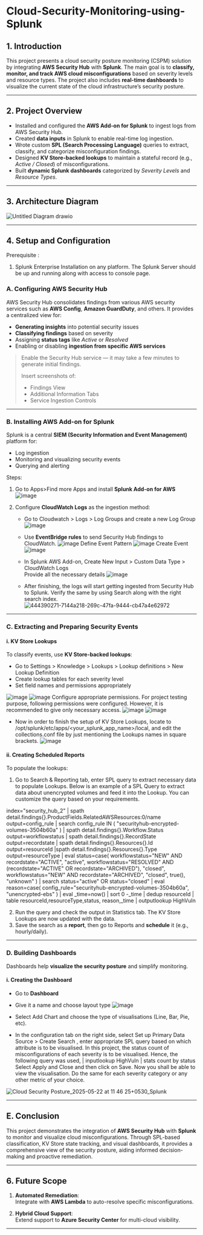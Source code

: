 # Cloud-Security-Monitoring-using-Splunk

## 1. Introduction

This project presents a cloud security posture monitoring (CSPM) solution by integrating **AWS Security Hub** with **Splunk**. The main goal is to **classify, monitor, and track AWS cloud misconfigurations** based on severity levels and resource types. The project also includes **real-time dashboards** to visualize the current state of the cloud infrastructure’s security posture.

---

## 2. Project Overview

- Installed and configured the **AWS Add-on for Splunk** to ingest logs from AWS Security Hub.  
- Created **data inputs** in Splunk to enable real-time log ingestion.  
- Wrote custom **SPL (Search Processing Language)** queries to extract, classify, and categorize misconfiguration findings.  
- Designed **KV Store-backed lookups** to maintain a stateful record (e.g., *Active / Closed*) of misconfigurations.  
- Built **dynamic Splunk dashboards** categorized by *Severity Levels* and *Resource Types*.  

---

## 3. Architecture Diagram
![Untitled Diagram drawio](https://github.com/user-attachments/assets/1b66c95f-736c-493b-87e2-26553c654110)

---

## 4. Setup and Configuration

Prerequisite :
1. Splunk Enterprise Installation on any platform. The Splunk Server should be up and running along with access to console page. 

### A. Configuring AWS Security Hub

AWS Security Hub consolidates findings from various AWS security services such as **AWS Config**, **Amazon GuardDuty**, and others. It provides a centralized view for:

- **Generating insights** into potential security issues  
- **Classifying findings** based on severity  
- Assigning **status tags** like *Active* or *Resolved*  
- Enabling or disabling **ingestion from specific AWS services**  

> Enable the Security Hub service — it may take a few minutes to generate initial findings.  
> 
> Insert screenshots of:  
> - Findings View  
> - Additional Information Tabs  
> - Service Ingestion Controls  

---

### B. Installing AWS Add-on for Splunk

Splunk is a central **SIEM (Security Information and Event Management)** platform for:

- Log ingestion  
- Monitoring and visualizing security events  
- Querying and alerting  

Steps:

1. Go to Apps>Find more Apps and install **Splunk Add-on for AWS**
   ![image](https://github.com/user-attachments/assets/df47d7cd-d6f4-4891-a150-1e7188210c14)

2. Configure **CloudWatch Logs** as the ingestion method:
    - Go to Cloudwatch > Logs > Log Groups and create a new Log Group
      ![image](https://github.com/user-attachments/assets/deb807f8-3c24-49df-b711-ec0ad962b6b4)
    - Use **EventBridge rules** to send Security Hub findings to CloudWatch.
      ![image](https://github.com/user-attachments/assets/cc2bc251-7edd-4cd3-8430-2b297ed28caa)
      Define Event Pattern
      ![image](https://github.com/user-attachments/assets/609afb51-e606-47d4-9f20-65e097d029aa)
      Create Event
      ![image](https://github.com/user-attachments/assets/84e44a95-93f6-4a75-b852-3866a7453f32)

    - In Splunk AWS Add-on, Create New Input > Custom Data Type > CloudWatch Logs  
      Provide all the necessary details
      ![image](https://github.com/user-attachments/assets/f7a2881a-2f37-4349-8b85-4889de1bf196)

    - After finishing, the logs will start getting ingested from Security Hub to Splunk. Verify the same by using Search along with the right search index. 
      ![444390271-7144a218-269c-47fa-9444-cb47a4e62972](https://github.com/user-attachments/assets/a9559a3b-9808-40ff-8d14-c9e6ff62e515)


---

### C. Extracting and Preparing Security Events

#### i. KV Store Lookups

To classify events, use **KV Store-backed lookups**:

- Go to Settings > Knowledge > Lookups > Lookup definitions > New Lookup Definition
- Create lookup tables for each severity level 
- Set field names and permissions appropriately

![image](https://github.com/user-attachments/assets/95386b27-cb32-43a3-9971-9988fdb81d6a)
![image](https://github.com/user-attachments/assets/e85a0598-8e1f-4919-bd5e-e1fbb752ee60)
Configure appropriate permissions. For project testing purpose, following permissions were configured. However, it is recommended to give only necessary access. 
![image](https://github.com/user-attachments/assets/da0d3822-1034-4f47-9d8b-3263b536f44d)
![image](https://github.com/user-attachments/assets/dcfd939e-aa96-4845-a412-8a47187a5d90)

- Now in order to finish the setup of KV Store Lookups, locate to /opt/splunk/etc/apps/<your_splunk_app_name>/local, and edit the collections.conf file by just mentioning the Lookups names in square brackets. 
![image](https://github.com/user-attachments/assets/bc5e57e8-fa45-49f7-bc4c-2aa0f89be4e5)

#### ii. Creating Scheduled Reports

To populate the lookups:
1. Go to Search & Reporting tab, enter SPL query to extract necessary data to populate Lookups. Below is an example of a SPL Query to extract data about unencrypted volumes and feed it into the Lookup. You can customize the query based on your requirements.
   
index="security_hub_2"
| spath detail.findings{}.ProductFields.RelatedAWSResources:0/name output=config_rule
| search config_rule IN (
    "securityhub-encrypted-volumes-3504b60a"
)
| spath detail.findings{}.Workflow.Status output=workflowstatus
| spath detail.findings{}.RecordState output=recordstate
| spath detail.findings{}.Resources{}.Id output=resourceId |spath detail.findings{}.Resources{}.Type
output=resourceType
| eval status=case(
    workflowstatus="NEW" AND recordstate="ACTIVE", "active",
    workflowstatus="RESOLVED" AND (recordstate="ACTIVE" OR recordstate="ARCHIVED"), "closed",
    workflowstatus="NEW" AND recordstate="ARCHIVED", "closed",
    true(), "unknown"
)
| search status="active" OR status="closed"
| eval reason=case(
    config_rule="securityhub-encrypted-volumes-3504b60a", "unencrypted-ebs"
)
| eval _time=now()
| sort 0 -_time
| dedup resourceId
| table resourceId,resourceType,status, reason,_time
| outputlookup HighVuln

2. Run the query and check the output in Statistics tab. The KV Store Lookups are now updated with the data. 
3. Save the search as a **report**, then go to Reports and **schedule** it (e.g., hourly/daily). 

---

### D. Building Dashboards

Dashboards help **visualize the security posture** and simplify monitoring.

#### i. Creating the Dashboard

- Go to **Dashboard**  
- Give it a name and choose layout type
  ![image](https://github.com/user-attachments/assets/272d91c3-a45d-4764-bab3-81b17157d8f0)

- Select Add Chart and choose the type of visualisations (Line, Bar, Pie, etc).
- In the configuration tab on the right side, select Set up Primary Data Source > Create Search , enter appropriate SPL query based on which attribute is to be visualised. In this project, the status count of misconfigurations of each severity is to be visualised. Hence, the following query was used,
| inputlookup HighVuln
| stats count by status
Select Apply and Close and then click on Save. Now you shall be able to view the visualisation. 
Do the same for each severity category or any other metric of your choice. 

![Cloud Security Posture_2025-05-22 at 11 46 25+0530_Splunk](https://github.com/user-attachments/assets/c67e1e12-4029-4672-8bff-533030ca0d6c)

---

## E. Conclusion

This project demonstrates the integration of **AWS Security Hub** with **Splunk** to monitor and visualize cloud misconfigurations. Through SPL-based classification, KV Store state tracking, and visual dashboards, it provides a comprehensive view of the security posture, aiding informed decision-making and proactive remediation.

---

## 6. Future Scope

1. **Automated Remediation**:  
   Integrate with **AWS Lambda** to auto-resolve specific misconfigurations.

2. **Hybrid Cloud Support**:  
   Extend support to **Azure Security Center** for multi-cloud visibility.

---

